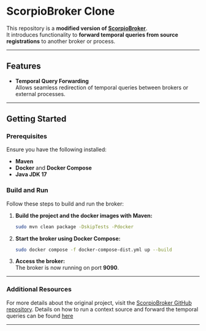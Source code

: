 # ScorpioBroker Clone

This repository is a **modified version of [ScorpioBroker](https://github.com/ScorpioBroker/ScorpioBroker)**.  
It introduces functionality to **forward temporal queries from source registrations** to another broker or process.

---

## Features

- **Temporal Query Forwarding**  
  Allows seamless redirection of temporal queries between brokers or external processes.

---

## Getting Started

### Prerequisites
Ensure you have the following installed:
- **Maven**  
- **Docker** and **Docker Compose**  
- **Java JDK 17**  

### Build and Run

Follow these steps to build and run the broker:

1. **Build the project and the docker images with Maven:**
   ```bash
   sudo mvn clean package -DskipTests -Pdocker
   ```

2. **Start the broker using Docker Compose:**
   ```bash
   sudo docker compose -f docker-compose-dist.yml up --build
   ```

3. **Access the broker:**  
   The broker is now running on port **9090**.

---

### Additional Resources
For more details about the original project, visit the [ScorpioBroker GitHub repository](https://github.com/ScorpioBroker/ScorpioBroker).
Details on how to run a context source and forward the temporal queries can be found [here]([https://github.com/efntallaris/scorpioBroker/blob/master/temporal_queries_source_registrations.md])

---
